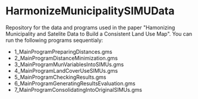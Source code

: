 # HarmonizeMunicipalitySIMUData
Repository for the data and programs used in the paper "Hamonizing Municipality and Satelite Data to Build a Consistent Land Use Map". You can run the following programs sequentialy:

- 1_MainProgramPreparingDistances.gms
- 2_MainProgramDistanceMinimization.gms
- 3_MainProgramMunVariablesIntoSIMUs.gms
- 4_MainProgramLandCoverUseSIMUs.gms
- 5_MainProgramCheckingResults.gms
- 6_MainProgramGeneratingResultsEvaluation.gms
- 7_MainProgramConsolidatingIntoOriginalSIMUs.gms
